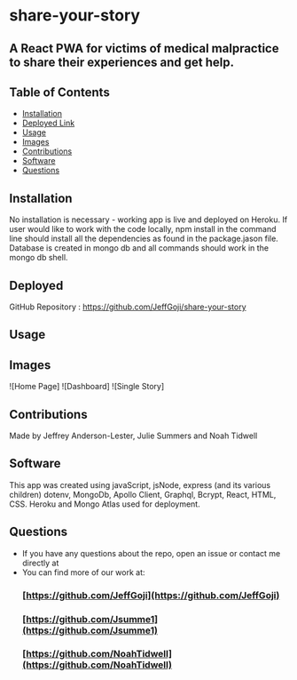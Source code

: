 # share-your-story

## A React PWA for victims of medical malpractice to share their experiences and get help.

## Table of Contents
* [Installation](#installation)
* [Deployed Link](#deployed)
* [Usage](#usage)
* [Images](#images)
* [Contributions](#contributions)
* [Software](#software)
* [Questions](#questions)

## Installation
No installation is necessary - working app is live and deployed on Heroku. If user would like to work with the code locally, npm install in the command line should install all the dependencies as found in the package.jason file. Database is created in mongo db and all commands should work in the mongo db shell.

## Deployed 

GitHub Repository : https://github.com/JeffGoji/share-your-story


## Usage


## Images 
![Home Page]
![Dashboard]
![Single Story]


## Contributions
Made by Jeffrey Anderson-Lester, Julie Summers and Noah Tidwell

## Software
This app was created using javaScript, jsNode, express (and its various children) dotenv, MongoDb, Apollo Client, Graphql, Bcrypt, React, HTML, CSS. Heroku and Mongo Atlas used for deployment. 


## Questions 
* If you have any questions about the repo, open an issue or contact me directly at 
* You can find more of our work at:
    ### [https://github.com/JeffGoji](https://github.com/JeffGoji)
    ### [https://github.com/Jsumme1](https://github.com/Jsumme1)
    ### [https://github.com/NoahTidwell](https://github.com/NoahTidwell)
